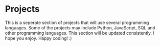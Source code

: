 # Projects

This is a seperate section of projects that will use several programming languages. Some of the projects may include Python, JavaScript, SQL and other programming languages. This section will be updated consistently. I hope you enjoy. Happy coding! :) 
